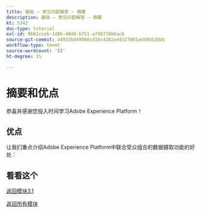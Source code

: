 ```yaml
---
title: 基础 — 常见问题解答 — 摘要
description: 基础 — 常见问题解答 — 摘要
kt: 5342
doc-type: tutorial
exl-id: 9681cceb-1d8b-48d0-b751-af98778b6acb
source-git-commit: a4933bd49988cd16c4382ad4327d01ae58b52bbb
workflow-type: tm+mt
source-wordcount: '53'
ht-degree: 1%

---
```


# 摘要和优点

恭喜并感谢您投入时间学习Adobe Experience Platform！

## 优点

让我们重点介绍Adobe Experience Platform中联合受众组合的数据摄取功能的好处：


## 看看这个

[返回模块3.1](./fac.md)

[返回所有模块](../../../overview.md)
